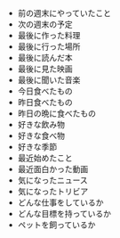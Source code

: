 - 前の週末にやっていたこと
- 次の週末の予定
- 最後に作った料理
- 最後に行った場所
- 最後に読んだ本
- 最後に見た映画
- 最後に聞いた音楽
- 今日食べたもの
- 昨日食べたもの
- 昨日の晩に食べたもの
- 好きな飲み物
- 好きな食べ物
- 好きな季節
- 最近始めたこと
- 最近面白かった動画
- 気になったニュース
- 気になったトリビア
- どんな仕事をしているか
- どんな目標を持っているか
- ペットを飼っているか
